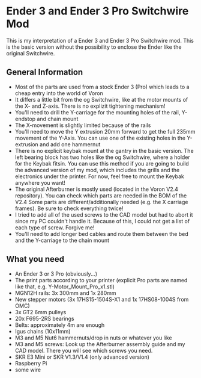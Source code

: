 # Ender 3 and Ender 3 Pro Switchwire Mod

This is my interpretation of a Ender 3 and Ender 3 Pro Switchwire mod. This is the basic version without the possibility to enclose the Ender like the original Switchwire.



## General Information

  - Most of the parts are used from a stock Ender 3 (Pro) which leads to a cheap entry into the world of Voron
  - It differs a little bit from the og Switchwire, like at the motor mounts of the X- and Z-axis. There is no explizit tightening mechanism!
  - You'll need to drill the Y-carriage for the mounting holes of the rail, Y-endstop and chain mount
  - The X-movement is slightly limited because of the rails
  - You'll need to move the Y extrusion 20mm forward to get the full 235mm movement of the Y-Axis. You can use one of the existing holes in the Y-extrusion and add one
    hammernut
  - There is no explicit keybak mount at the gantry in the basic version. The left bearing block has two holes like the og Switchwire, where a holder for the Keybak
    fitsin. You can use this method if you are going to build the advanced version of my mod, which includes the grills and the electronics under the printer.
    For now, feel free to mount the Keybak anywhere you want!
  - The original Afterburner is mostly used (located in the Voron V2.4 repository). You can check which parts are needed in the BOM of the V2.4
    Some parts are different/additionally needed (e.g. the X carriage frames). Be sure to check everything twice!
  - I tried to add all of the used screws to the CAD model but had to abort it since my PC couldn't handle it. Because of this, I could not get a list of each type
    of screw. Forgive me!
  - You'll need to add longer bed cables and route them between the bed and the Y-carriage to the chain mount

## What you need

  - An Ender 3 or 3 Pro (obviously...)
  - The print parts according to your printer (explicit Pro parts are named like that, e.g. Y-Motor_Mount_Pro_x1.stl)
  - MGN12H rails: 3x 300mm and 1x 280mm
  - New stepper motors (3x 17HS15-1504S-X1 and 1x 17HS08-1004S from OMC)
  - 3x GT2 6mm pulleys
  - 20x F695-2RS bearings
  - Belts: approximately 4m are enough
  - Igus chains (10x11mm)
  - M3 and M5 Nut6 hammernuts/drop in nuts or whatever you like
  - M3 and M5 screws: Look up the Afterburner assembly guide and my CAD model. There you will see which screws you need.
  - SKR E3 Mini or SKR V1.3/V1.4 (only advanced version)
  - Raspberry Pi
  - some wire
  
  
  


